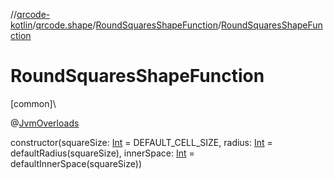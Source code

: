 //[qrcode-kotlin](../../../index.md)/[qrcode.shape](../index.md)/[RoundSquaresShapeFunction](index.md)/[RoundSquaresShapeFunction](-round-squares-shape-function.md)

# RoundSquaresShapeFunction

[common]\

@[JvmOverloads](https://kotlinlang.org/api/latest/jvm/stdlib/kotlin.jvm/-jvm-overloads/index.html)

constructor(squareSize: [Int](https://kotlinlang.org/api/latest/jvm/stdlib/kotlin/-int/index.html) = DEFAULT_CELL_SIZE, radius: [Int](https://kotlinlang.org/api/latest/jvm/stdlib/kotlin/-int/index.html) = defaultRadius(squareSize), innerSpace: [Int](https://kotlinlang.org/api/latest/jvm/stdlib/kotlin/-int/index.html) = defaultInnerSpace(squareSize))
